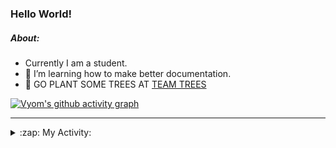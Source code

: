 ### Hello World!

##### About:
- Currently I am a student.
- 🌱 I’m learning how to make better documentation.
- 🌱 GO PLANT SOME TREES AT [TEAM TREES](https://teamtrees.org/)

[![Vyom's github activity graph](https://activity-graph.herokuapp.com/graph?username=Vyvy-vi)](https://github.com/ashutosh00710/github-readme-activity-graph)

---
<details>
  <summary>:zap: My Activity:</summary>
  
<!--START_SECTION:waka-->
![Code Time](http://img.shields.io/badge/Code%20Time-967%20hrs%2059%20mins-blue)

**I'm a Night 🦉** 

```text
🌞 Morning    97 commits     ███░░░░░░░░░░░░░░░░░░░░░░   13.72% 
🌆 Daytime    173 commits    ██████░░░░░░░░░░░░░░░░░░░   24.47% 
🌃 Evening    229 commits    ████████░░░░░░░░░░░░░░░░░   32.39% 
🌙 Night      208 commits    ███████░░░░░░░░░░░░░░░░░░   29.42%

```
📅 **I'm Most Productive on Sunday** 

```text
Monday       100 commits    ███░░░░░░░░░░░░░░░░░░░░░░   14.14% 
Tuesday      115 commits    ████░░░░░░░░░░░░░░░░░░░░░   16.27% 
Wednesday    89 commits     ███░░░░░░░░░░░░░░░░░░░░░░   12.59% 
Thursday     104 commits    ███░░░░░░░░░░░░░░░░░░░░░░   14.71% 
Friday       106 commits    ███░░░░░░░░░░░░░░░░░░░░░░   14.99% 
Saturday     76 commits     ██░░░░░░░░░░░░░░░░░░░░░░░   10.75% 
Sunday       117 commits    ████░░░░░░░░░░░░░░░░░░░░░   16.55%

```


📊 **This Week I Spent My Time On** 

```text
🔥 Editors: 
VS Code                  17 hrs 3 mins       █████████████████████████   100.0%

🐱‍💻 Projects: 
attendance-management-sys12 hrs 49 mins      ██████████████████░░░░░░░   75.21% 
CSF                      4 hrs 13 mins       ██████░░░░░░░░░░░░░░░░░░░   24.79% 
praise                   0 secs              ░░░░░░░░░░░░░░░░░░░░░░░░░   0.01%

```


 Last Updated on 18/11/2022 08:04:41 UTC
<!--END_SECTION:waka-->
</details>
